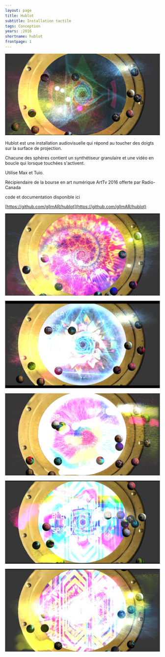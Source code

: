 ```yaml
---
layout: page
title: Hublot
subtitle: Installation tactile
tags: Conception
years: ;2016
shortname: hublot
frontpage: 1
---
```

![hublot](img_hublot_01.jpg)

Hublot est une installation audiovisuelle qui répond au toucher des doigts sur la surface de projection.

Chacune des sphères contient un synthétiseur granulaire et une vidéo en boucle qui lorsque touchées s'activent. 

Utilise Max et Tuio.

Récipiendaire de la bourse en art numérique ArtTv 2016 offerte par Radio-Canada  

code et documentation disponible ici

[https://github.com/gllmAR/hublot](https://github.com/gllmAR/hublot)

![hub_1.png](img/hub_1.png)

![hub_2.png](img/hub_2.png)

![hub_3.png](img/hub_3.png)

![hub_4.png](img/hub_4.png)

![hub_5.png](img/hub_5.png)

